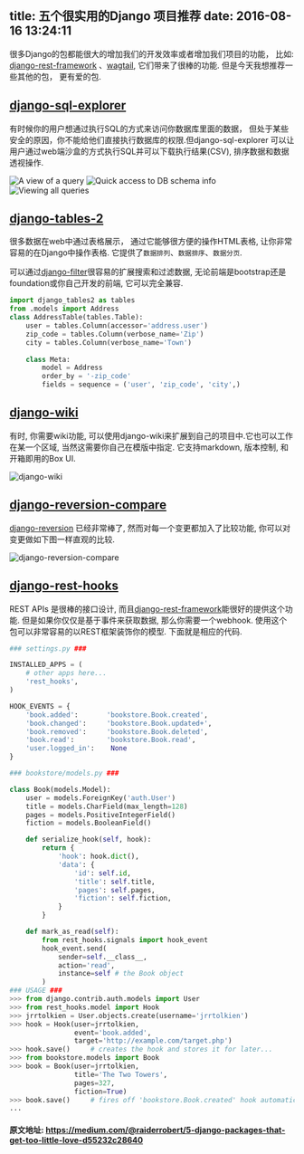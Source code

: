 title: 五个很实用的Django 项目推荐
date: 2016-08-16 13:24:11
---

很多Django的包都能很大的增加我们的开发效率或者增加我们项目的功能， 比如: [django-rest-framework](https://github.com/tomchristie/django-rest-framework/) 、[wagtail](https://github.com/torchbox/wagtail), 它们带来了很棒的功能. 但是今天我想推荐一些其他的包， 更有爱的包.

## [django-sql-explorer](https://github.com/groveco/django-sql-explorer)

有时候你的用户想通过执行SQL的方式来访问你数据库里面的数据， 但处于某些安全的原因，你不能给他们直接执行数据库的权限.但django-sql-explorer 可以让用户通过web端沙盒的方式执行SQL并可以下载执行结果(CSV), 排序数据和数据透视操作.

![A view of a query](/uploads/images/django-sql-explorer-1.png "A view of a query")
![Quick access to DB schema info](/uploads/images/django-sql-explorer-2.png "Quick access to DB schema info")
![Viewing all queries](/uploads/images/django-sql-explorer-3.png "Viewing all queries")

## [django-tables-2](https://github.com/bradleyayers/django-tables2)

很多数据在web中通过表格展示， 通过它能够很方便的操作HTML表格, 让你非常容易的在Django中操作表格. 它提供了`数据排列`、`数据排序`、`数据分页`.

可以通过[django-filter](https://github.com/carltongibson/django-filter)很容易的扩展搜索和过滤数据, 无论前端是bootstrap还是foundation或你自己开发的前端, 它可以完全兼容.

```python
import django_tables2 as tables
from .models import Address
class AddressTable(tables.Table):
    user = tables.Column(accessor='address.user')
    zip_code = tables.Column(verbose_name='Zip')
    city = tables.Column(verbose_name='Town')
    
    class Meta:
        model = Address
        order_by = '-zip_code'
        fields = sequence = ('user', 'zip_code', 'city',)
```

## [django-wiki](https://github.com/django-wiki/django-wiki)

有时, 你需要wiki功能, 可以使用django-wiki来扩展到自己的项目中.它也可以工作在某一个区域, 当然这需要你自己在模版中指定. 它支持markdown, 版本控制, 和开箱即用的Box UI.

![django-wiki](/uploads/images/django-wiki-demo.png "django-wiki")

## [django-reversion-compare](https://github.com/jedie/django-reversion-compare)

[django-reversion](https://github.com/etianen/django-reversion) 已经非常棒了, 然而对每一个变更都加入了比较功能, 你可以对变更做如下图一样直观的比较.

![django-reversion-compare](/uploads/images/django-reversion-compare.png)

## [django-rest-hooks](https://github.com/zapier/django-rest-hooks)

REST APIs 是很棒的接口设计, 而且[django-rest-framework](https://github.com/tomchristie/django-rest-framework/)能很好的提供这个功能. 但是如果你仅仅是基于事件来获取数据, 那么你需要一个webhook. 使用这个包可以非常容易的以REST框架装饰你的模型. 下面就是相应的代码.


```python
### settings.py ###

INSTALLED_APPS = (
    # other apps here...
    'rest_hooks',
)

HOOK_EVENTS = {
    'book.added':       'bookstore.Book.created',
    'book.changed':     'bookstore.Book.updated+',
    'book.removed':     'bookstore.Book.deleted',
    'book.read':        'bookstore.Book.read',
    'user.logged_in':    None
}

### bookstore/models.py ###

class Book(models.Model):
    user = models.ForeignKey('auth.User')
    title = models.CharField(max_length=128)
    pages = models.PositiveIntegerField()
    fiction = models.BooleanField()

    def serialize_hook(self, hook):
        return {
            'hook': hook.dict(),
            'data': {
                'id': self.id,
                'title': self.title,
                'pages': self.pages,
                'fiction': self.fiction,
            }
        }

    def mark_as_read(self):
        from rest_hooks.signals import hook_event
        hook_event.send(
            sender=self.__class__,
            action='read',
            instance=self # the Book object
        )
### USAGE ###
>>> from django.contrib.auth.models import User
>>> from rest_hooks.model import Hook
>>> jrrtolkien = User.objects.create(username='jrrtolkien')
>>> hook = Hook(user=jrrtolkien,
                event='book.added',
                target='http://example.com/target.php')
>>> hook.save()     # creates the hook and stores it for later...
>>> from bookstore.models import Book
>>> book = Book(user=jrrtolkien,
                title='The Two Towers',
                pages=327,
                fiction=True)
>>> book.save()     # fires off 'bookstore.Book.created' hook automatically
...
```


#### 原文地址: https://medium.com/@raiderrobert/5-django-packages-that-get-too-little-love-d55232c28640
